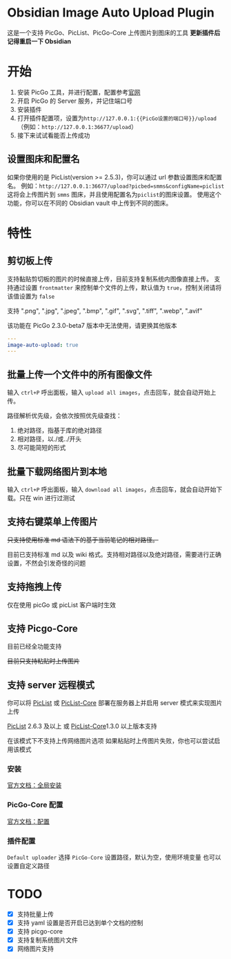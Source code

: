 # Obsidian Image Auto Upload Plugin

这是一个支持 PicGo、PicList、PicGo-Core 上传图片到图床的工具
**更新插件后记得重启一下 Obsidian**

# 开始

1. 安装 PicGo 工具，并进行配置，配置参考[官网](https://github.com/Molunerfinn/PicGo)
2. 开启 PicGo 的 Server 服务，并记住端口号
3. 安装插件
4. 打开插件配置项，设置为`http://127.0.0.1:{{PicGo设置的端口号}}/upload`（例如：`http://127.0.0.1:36677/upload`）
5. 接下来试试看能否上传成功

## 设置图床和配置名

如果你使用的是 PicList(version >= 2.5.3)，你可以通过 url 参数设置图床和配置名。
例如：`http://127.0.0.1:36677/upload?picbed=smms&configName=piclist`
这将会上传图片到 `smms` 图床，并且使用配置名为`piclist`的图床设置。
使用这个功能，你可以在不同的 Obsidian vault 中上传到不同的图床。

# 特性

## 剪切板上传

支持黏贴剪切板的图片的时候直接上传，目前支持复制系统内图像直接上传。
支持通过设置 `frontmatter` 来控制单个文件的上传，默认值为 `true`，控制关闭请将该值设置为 `false`

支持 ".png", ".jpg", ".jpeg", ".bmp", ".gif", ".svg", ".tiff", ".webp", ".avif"

该功能在 PicGo 2.3.0-beta7 版本中无法使用，请更换其他版本

```yaml
---
image-auto-upload: true
---
```

## 批量上传一个文件中的所有图像文件

输入 `ctrl+P` 呼出面板，输入 `upload all images`，点击回车，就会自动开始上传。

路径解析优先级，会依次按照优先级查找：

1. 绝对路径，指基于库的绝对路径
2. 相对路径，以./或../开头
3. 尽可能简短的形式

## 批量下载网络图片到本地

输入 `ctrl+P` 呼出面板，输入 `download all images`，点击回车，就会自动开始下载。只在 win 进行过测试

## 支持右键菜单上传图片

~~只支持使用标准 md 语法下的基于当前笔记的相对路径。~~

目前已支持标准 md 以及 wiki 格式。支持相对路径以及绝对路径，需要进行正确设置，不然会引发奇怪的问题

## 支持拖拽上传

仅在使用 picGo 或 picList 客户端时生效

## 支持 Picgo-Core

目前已经全功能支持

~~目前只支持粘贴时上传图片~~

## 支持 server 远程模式

你可以将 [PicList](https://github.com/Kuingsmile/PicList/releases) 或 [PicList-Core](https://github.com/Kuingsmile/PicList-Core) 部署在服务器上并启用 server 模式来实现图片上传

[PicList](https://github.com/Kuingsmile/PicList/releases) 2.6.3 及以上 或 [PicList-Core](https://github.com/Kuingsmile/PicList-Core)1.3.0 以上版本支持

在该模式下不支持上传网络图片选项
如果粘贴时上传图片失败，你也可以尝试启用该模式

### 安装

[官方文档：全局安装](https://picgo.github.io/PicGo-Core-Doc/zh/guide/getting-started.html#%E5%85%A8%E5%B1%80%E5%AE%89%E8%A3%85)

### PicGo-Core 配置

[官方文档：配置](https://picgo.github.io/PicGo-Core-Doc/zh/guide/config.html#%E9%BB%98%E8%AE%A4%E9%85%8D%E7%BD%AE%E6%96%87%E4%BB%B6)

### 插件配置

`Default uploader` 选择 `PicGo-Core`
设置路径，默认为空，使用环境变量
也可以设置自定义路径

# TODO

- [x] 支持批量上传
- [x] 支持 yaml 设置是否开启已达到单个文档的控制
- [x] 支持 picgo-core
- [x] 支持复制系统图片文件
- [x] 网络图片支持
